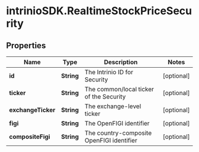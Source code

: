 # intrinioSDK.RealtimeStockPriceSecurity

## Properties
Name | Type | Description | Notes
------------ | ------------- | ------------- | -------------
**id** | **String** | The Intrinio ID for Security | [optional] 
**ticker** | **String** | The common/local ticker of the Security | [optional] 
**exchangeTicker** | **String** | The exchange-level ticker | [optional] 
**figi** | **String** | The OpenFIGI identifier | [optional] 
**compositeFigi** | **String** | The country-composite OpenFIGI identifier | [optional] 



